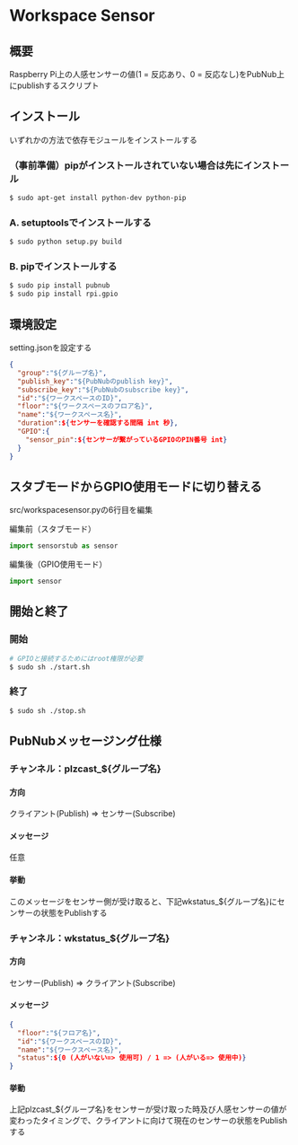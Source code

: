 # Workspace Sensor
## 概要

Raspberry Pi上の人感センサーの値(1 = 反応あり、0 = 反応なし)をPubNub上にpublishするスクリプト

## インストール
いずれかの方法で依存モジュールをインストールする

### （事前準備）pipがインストールされていない場合は先にインストール
```bash
$ sudo apt-get install python-dev python-pip
```

### A. setuptoolsでインストールする
```bash
$ sudo python setup.py build
```

### B. pipでインストールする

```bash
$ sudo pip install pubnub
$ sudo pip install rpi.gpio
```

## 環境設定

setting.jsonを設定する
```json
{
  "group":"${グループ名}",
  "publish_key":"${PubNubのpublish key}",
  "subscribe_key":"${PubNubのsubscribe key}",
  "id":"${ワークスペースのID}",
  "floor":"${ワークスペースのフロア名}",
  "name":"${ワークスペース名}",
  "duration":${センサーを確認する間隔 int 秒},
  "GPIO":{
    "sensor_pin":${センサーが繋がっているGPIOのPIN番号 int}
  }
}
```

## スタブモードからGPIO使用モードに切り替える

src/workspacesensor.pyの6行目を編集

編集前（スタブモード）
```python
import sensorstub as sensor
```
編集後（GPIO使用モード）
```python
import sensor
```

## 開始と終了

### 開始

```bash
# GPIOと接続するためにはroot権限が必要
$ sudo sh ./start.sh
```
### 終了

```bash
$ sudo sh ./stop.sh
```

## PubNubメッセージング仕様

### チャンネル：plzcast_${グループ名}
#### 方向
クライアント(Publish) => センサー(Subscribe)

#### メッセージ
任意

#### 挙動
このメッセージをセンサー側が受け取ると、下記wkstatus_${グループ名}にセンサーの状態をPublishする

### チャンネル：wkstatus_${グループ名}
#### 方向
センサー(Publish) => クライアント(Subscribe)

#### メッセージ

```json
{
  "floor":"${フロア名}",
  "id":"${ワークスペースのID}",
  "name":"${ワークスペース名}",
  "status":${0 (人がいない=> 使用可) / 1 => (人がいる=> 使用中)}
}
```

#### 挙動

上記plzcast_${グループ名}をセンサーが受け取った時及び人感センサーの値が変わったタイミングで、クライアントに向けて現在のセンサーの状態をPublishする
